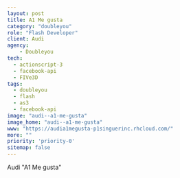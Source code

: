 ```yaml
---
layout: post
title: A1 Me gusta
category: "doubleyou"
role: "Flash Developer"
client: Audi
agency:
    - Doubleyou
tech:
  - actionscript-3
  - facebook-api
  - FIVe3D
tags:
  - doubleyou
  - flash
  - as3
  - facebook-api
image: "audi--a1-me-gusta"
image_home: "audi--a1-me-gusta"
www: "https://audia1megusta-p1singuerinc.rhcloud.com/"
more: ""
priority: 'priority-0'
sitemap: false
---
```


Audi "A1 Me gusta"

